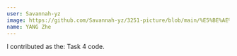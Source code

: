 ```yaml
---
user: Savannah-yz
image: https://github.com/Savannah-yz/3251-picture/blob/main/%E5%BE%AE%E4%BF%A1%E5%9B%BE%E7%89%87_20230409124444.png
name: YANG Zhe
---
```

I contributed as the: Task 4 code.

<!-- 
Note: Please put down your own information, and register your real contribution. Check the md syntax and DO NOT set up a table...
-->
